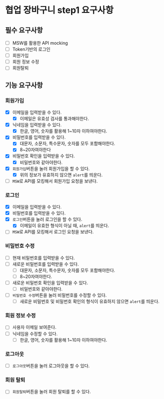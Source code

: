 # 협업 장바구니 step1 요구사항

## 필수 요구사항

- [ ] MSW를 활용한 API mocking
- [ ] Token기반의 로그인
- [ ] 회원가입
- [ ] 회원 정보 수정
- [ ] 회원탈퇴

## 기능 요구사항

### 회원가입

- [x] 이메일을 입력받을 수 있다.
  - [x] 이메일은 유효성 검사를 통과해야한다.
- [x] 닉네임을 입력받을 수 있다.
  - [x] 한글, 영어, 숫자를 활용해 1~10자 이하여야한다.
- [x] 비밀번호를 입력받을 수 있다.
  - [x] 대문자, 소문자, 특수문자, 숫자를 모두 포함해야한다.
  - [x] 8~20자여야한다
- [x] 비밀번호 확인을 입력받을 수 있다.
  - [x] 비밀번호와 같아야한다.
- [x] `회원가입`버튼을 눌러 회원가입을 할 수 있다.
  - [x] 위의 정보가 유효하지 않으면 `alert`를 띄운다.
- [ ] `MSW`로 API를 모킹해서 회원가입 요청을 보낸다.

### 로그인

- [x] 이메일을 입력받을 수 있다.
- [x] 비밀번호를 입력받을 수 있다.
- [x] `로그인`버튼을 눌러 로그인을 할 수 있다.
  - [x] 이메일이 유효한 형식이 아닐 때, `alert`를 띄운다.
- [ ] `MSW`로 API를 모킹해서 로그인 요청을 보낸다.

### 비밀번호 수정

- [ ] 현재 비밀번호를 입력받을 수 있다.
- [ ] 새로운 비밀번호를 입력받을 수 있다.
  - [ ] 대문자, 소문자, 특수문자, 숫자를 모두 포함해야한다.
  - [ ] 8~20자여야한다.
- [ ] 새로운 비밀번호 확인을 입력받을 수 있다.
  - [ ] 비밀번호와 같아야한다.
- [ ] `비밀번호 수정`버튼을 눌러 비밀번호를 수정할 수 있다.
  - [ ] 새로운 비밀번호 및 비밀번호 확인의 형식이 유효하지 않으면 `alert`를 띄운다.

### 회원 정보 수정

- [ ] 사용자 이메일 보여준다.
- [ ] 닉네임을 수정할 수 있다.
  - [ ] 한글, 영어, 숫자를 활용해 1~10자 이하여야한다.

### 로그아웃

- [ ] `로그아웃`버튼을 눌러 로그아웃을 할 수 있다.

### 회원 탈퇴

- [ ] `회원탈퇴`버튼을 눌러 회원 탈퇴를 할 수 있다.
